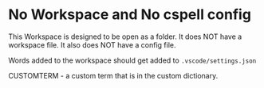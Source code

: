 # No Workspace and No cspell config

This Workspace is designed to be open as a folder. It does NOT have a workspace file. It also does NOT have a config file.

Words added to the workspace should get added to `.vscode/settings.json`

CUSTOMTERM - a custom term that is in the custom dictionary.
